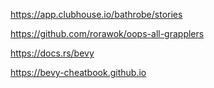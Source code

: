 https://app.clubhouse.io/bathrobe/stories

https://github.com/rorawok/oops-all-grapplers

https://docs.rs/bevy

https://bevy-cheatbook.github.io